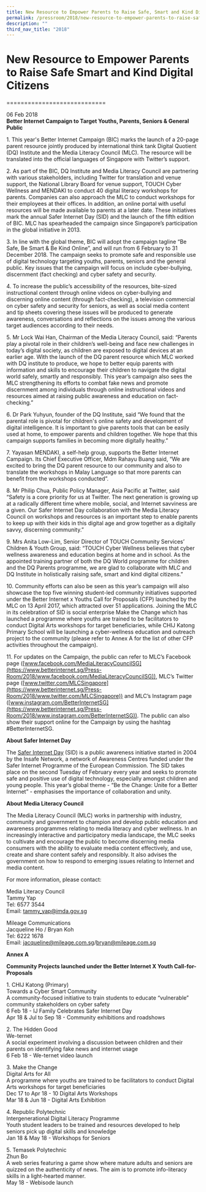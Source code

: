 ```yaml
---
title: New Resource to Empower Parents to Raise Safe, Smart and Kind Digital Citizens
permalink: /pressroom/2018/new-resource-to-empower-parents-to-raise-safe-smart-and-kind-digital-citizens/
description: ""
third_nav_title: "2018"
---
```

# New Resource to Empower Parents to Raise Safe Smart and Kind Digital Citizens
============================

06 Feb 2018  
**Better Internet Campaign to Target Youths, Parents, Seniors & General Public**

1\. This year's Better Internet Campaign (BIC) marks the launch of a 20-page parent resource jointly produced by international think tank Digital Quotient (DQ) Institute and the Media Literacy Council (MLC). The resource will be translated into the official languages of Singapore with Twitter’s support.

2\. As part of the BIC, DQ Institute and Media Literacy Council are partnering with various stakeholders, including Twitter for translation and venue support, the National Library Board for venue support, TOUCH Cyber Wellness and MENDAKI to conduct 40 digital literacy workshops for parents. Companies can also approach the MLC to conduct workshops for their employees at their offices. In addition, an online portal with useful resources will be made available to parents at a later date. These initiatives mark the annual Safer Internet Day (SID) and the launch of the fifth edition of BIC. MLC has spearheaded the campaign since Singapore’s participation in the global initiative in 2013.

3\. In line with the global theme, BIC will adopt the campaign tagline “Be Safe, Be Smart & Be Kind Online”, and will run from 6 February to 31 December 2018. The campaign seeks to promote safe and responsible use of digital technology targeting youths, parents, seniors and the general public. Key issues that the campaign will focus on include cyber-bullying, discernment (fact checking) and cyber safety and security.

4\. To increase the public’s accessibility of the resources, bite-sized instructional content through online videos on cyber-bullying and discerning online content (through fact-checking), a television commercial on cyber safety and security for seniors, as well as social media content and tip sheets covering these issues will be produced to generate awareness, conversations and reflections on the issues among the various target audiences according to their needs.

5\. Mr Lock Wai Han, Chairman of the Media Literacy Council, said: “Parents play a pivotal role in their children’s well-being and face new challenges in today’s digital society, as children are exposed to digital devices at an earlier age. With the launch of the DQ parent resource which MLC worked with DQ institute to produce, we hope to better equip parents with information and skills to encourage their children to navigate the digital world safely, smartly and responsibly. This year’s campaign also sees the MLC strengthening its efforts to combat fake news and promote discernment among individuals through online instructional videos and resources aimed at raising public awareness and education on fact-checking.”

6\. Dr Park Yuhyun, founder of the DQ Institute, said “We found that the parental role is pivotal for children's online safety and development of digital intelligence. It is important to give parents tools that can be easily used at home, to empower parents and children together. We hope that this campaign supports families in becoming more digitally healthy.”

7\. Yayasan MENDAKI, a self-help group, supports the Better Internet Campaign. Its Chief Executive Officer, Mdm Rahayu Buang said, “We are excited to bring the DQ parent resource to our community and also to translate the workshops in Malay Language so that more parents can benefit from the workshops conducted”.

8\. Mr Philip Chua, Public Policy Manager, Asia Pacific at Twitter, said “Safety is a core priority for us at Twitter. The next generation is growing up at a radically different time where mobile, social, and Internet savviness are a given. Our Safer Internet Day collaboration with the Media Literacy Council on workshops and resources is an important step to enable parents to keep up with their kids in this digital age and grow together as a digitally savvy, discerning community.”

9\. Mrs Anita Low-Lim, Senior Director of TOUCH Community Services’ Children & Youth Group, said: “TOUCH Cyber Wellness believes that cyber wellness awareness and education begins at home and in school. As the appointed training partner of both the DQ World programme for children and the DQ Parents programme, we are glad to collaborate with MLC and DQ Institute in holistically raising safe, smart and kind digital citizens.”

10\. Community efforts can also be seen as this year’s campaign will also showcase the top five winning student-led community initiatives supported under the Better Internet x Youths Call for Proposals (CFP) launched by the MLC on 13 April 2017, which attracted over 51 applications. Joining the MLC in its celebration of SID is social enterprise Make the Change which has launched a programme where youths are trained to be facilitators to conduct Digital Arts workshops for target beneficiaries, while CHIJ Katong Primary School will be launching a cyber-wellness education and outreach project to the community (please refer to Annex A for the list of other CFP activities throughout the campaign).

11\. For updates on the Campaign, the public can refer to MLC’s Facebook page ([www.facebook.com/MediaLiteracyCouncilSG](https://www.betterinternet.sg/Press-Room/2018/www.facebook.com/MediaLiteracyCouncilSG)), MLC’s Twitter page ([www.twitter.com/MLCSingapore](https://www.betterinternet.sg/Press-Room/2018/www.twitter.com/MLCSingapore)) and MLC’s Instagram page ([www.instagram.com/BetterInternetSG](https://www.betterinternet.sg/Press-Room/2018/www.instagram.com/BetterInternetSG)). The public can also show their support online for the Campaign by using the hashtag #BetterInternetSG.


**About Safer Internet Day**

The [Safer Internet Day](http://www.saferinternetday.org/web/guest/about) (SID) is a public awareness initiative started in 2004 by the Insafe Network, a network of Awareness Centres funded under the Safer Internet Programme of the European Commission. The SID takes place on the second Tuesday of February every year and seeks to promote safe and positive use of digital technology, especially amongst children and young people. This year’s global theme - “Be the Change: Unite for a Better Internet” - emphasises the importance of collaboration and unity.


**About Media Literacy Council**

The Media Literacy Council (MLC) works in partnership with industry, community and government to champion and develop public education and awareness programmes relating to media literacy and cyber wellness. In an increasingly interactive and participatory media landscape, the MLC seeks to cultivate and encourage the public to become discerning media consumers with the ability to evaluate media content effectively, and use, create and share content safely and responsibly. It also advises the government on how to respond to emerging issues relating to Internet and media content.

For more information, please contact:

Media Literacy Council  
Tammy Yap  
Tel: 6577 3544  
Email: tammy_yap@imda.gov.sg

Mileage Communications  
Jacqueline Ho / Bryan Koh  
Tel: 6222 1678  
Email: jacqueline@mileage.com.sg/bryan@mileage.com.sg

**Annex A**

**Community Projects launched under the Better Internet X Youth Call-for-Proposals**

1\. CHIJ Katong (Primary)  
Towards a Cyber Smart Community  
A community-focused initiative to train students to educate “vulnerable” community stakeholders on cyber safety  
6 Feb 18 - IJ Family Celebrates Safer Internet Day  
Apr 18 & Jul to Sep 18 - Community exhibitions and roadshows

2\. The Hidden Good  
We-ternet  
A social experiment involving a discussion between children and their parents on identifying fake news and internet usage  
6 Feb 18 - We-ternet video launch

3\. Make the Change  
Digital Arts for All  
A programme where youths are trained to be facilitators to conduct Digital Arts workshops for target beneficiaries  
Dec 17 to Apr 18 - 10 Digital Arts Workshops  
Mar 18 & Jun 18 - Digital Arts Exhibition

4\. Republic Polytechnic  
Intergenerational Digital Literacy Programme  
Youth student leaders to be trained and resources developed to help seniors pick up digital skills and knowledge  
Jan 18 & May 18 - Workshops for Seniors

5\. Temasek Polytechnic  
Zhun Bo  
A web series featuring a game show where mature adults and seniors are quizzed on the authenticity of news. The aim is to promote info-literacy skills in a light-hearted manner.  
May 18 - Webisode launch